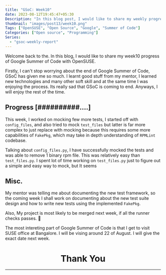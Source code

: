 ```yaml
---
title: "GSoC: Week10"
date: 2023-08-12T19:45:47+05:30
Description: "In this blog post, I would like to share my weekly progress of Google Summer of code with OpenSUSE"
thumbnail: "images/post13/week10.png"
Tags: ["OpenSUSE", "Open Source", "Google", "Summer of Code"]
Categories: ["Open source", "Programming"]
Series:
  - "gsoc-weekly-report"
---
```


Welcome back to the. In this blog, I would like to share my week10 progress of Google Summer of Code with OpenSUSE.

Firstly, I can't stop worrying about the end of Google Summer of Code, GSoC has given me so much. I learnt good stuff from my mentor, I learned new technologies and many other soft skill and at the same time I was enjoying the process. Its really sad that GSoC is coming to end. Anyways, I will enjoy the rest of the time.

## Progress [##########....]

This week, I worked on mocking few more tests, I started off with `config_files`, and also tried to mock `test_files` but latter is far more complex to just replace with mocking because this requires some more capabilities of `FakePkg`, which may take in depth understanding of `RPMLint` codebase.

Talking about `config_files.py`, I have successfully mocked the tests and was able to remove 1 binary rpm file. This was relatively easy than `test_files.py`. I spent lot of time working on `test_files.py` just to figure out a simple and easy way to mock, but It seems

## Misc.

My mentor was telling me about documenting the new test framework, so the coming week I shall work on documenting about the new test suite design and how to write new tests using the implemented `FakePkg`.

Also, My project is most likely to be merged next week, if all the runner checks passes. 🤞

The most intereting part of Google Summer of Code is that I get to visit SUSE office at Bangalore. I will be vising around 22 of August. I will give the exact date next week.

<h1 align="center"> Thank You </h1>

---
